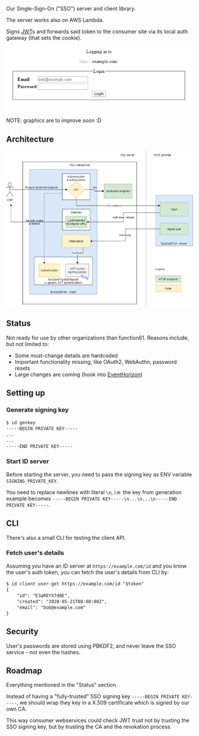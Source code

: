 Our Single-Sign-On ("SSO") server and client library.

The server works also on AWS Lambda.

Signs [JWT](https://jwt.io/)s and forwards said token to the consumer site via its local
auth gateway (that sets the cookie).

![](docs/screenshot.png)

NOTE: graphics are to improve soon :D


Architecture
------------

![](docs/architecture.png)


Status
------

Not ready for use by other organizations than function61. Reasons include, but not limited to:

- Some must-change details are hardcoded
- Important functionality missing, like OAuth2, WebAuthn, password resets
- Large changes are coming (hook into [EventHorizon](https://github.com/function61/eventhorizon))


Setting up
----------

### Generate signing key

```console
$ id genkey
-----BEGIN PRIVATE KEY-----
...
...
-----END PRIVATE KEY-----
```

### Start ID server

Before starting the server, you need to pass the signing key as ENV variable
`SIGNING_PRIVATE_KEY`.

You need to replace newlines with literal `\n`, i.e. the key from generation example
becomes `-----BEGIN PRIVATE KEY-----\n...\n...\n-----END PRIVATE KEY-----`.


CLI
---

There's also a small CLI for testing the client API.


### Fetch user's details

Assuming you have an ID server at `https://example.com/id` and you know the user's auth
token, you can fetch the user's details from CLI by:

```console
$ id client user-get https://example.com/id "$token"
{
    "id": "E3aREYX7dBE",
    "created": "2020-05-21T00:00:00Z",
    "email": "bob@example.com"
}
```


Security
--------

User's passwords are stored using PBKDF2, and never leave the SSO service - not even the hashes.




Roadmap
-------

Everything mentioned in the "Status" section.

Instead of having a "fully-trusted" SSO signing key `-----BEGIN PRIVATE KEY-----`, we
should wrap they key in a X.509 certificate which is signed by our own CA.

This way consumer webservices could check JWT trust not by trusting the SSO signing key,
but by trusting the CA and the revokation process.
